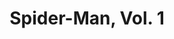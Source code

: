---
title: "Spider-Man, Vol. 1"
issue: 13A
issue_nr: 13
full_title: "Sub-City, Part One"
subtitle: ""
story_arc: Sub-City
crossover: ""
variant: A
publisher: Marvel Comics
creators: 
  - Todd McFarlane
release_date: "Jun 18, 1991"
release_year: 1991
genre:
  - Action
  - Adventure
  - Super-Heroes
format: Comic
pages: 32
signed_by: ""
price: 1.75
---